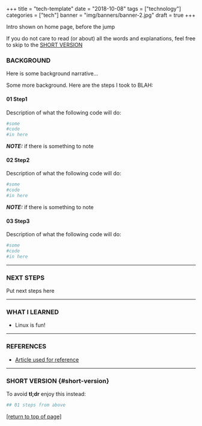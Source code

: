 +++
title = "tech-template"
date = "2018-10-08"
tags = ["technology"]
categories = ["tech"]
banner = "img/banners/banner-2.jpg"
draft = true
+++

Intro shown on home page, before the jump<!--more-->

If you do not care to read (or about) all the words and explanations, feel free
to skip to the [SHORT VERSION](#short-version)

### BACKGROUND

Here is some background narrative...

Some more background. Here are the steps I took to BLAH:

#### 01 Step1

Description of what the following code will do:

~~~bash
#some
#code
#in here
~~~

***NOTE:*** if there is something to note

#### 02 Step2

Description of what the following code will do:

~~~bash
#some
#code
#in here
~~~

***NOTE:*** if there is something to note

#### 03 Step3

Description of what the following code will do:

~~~bash
#some
#code
#in here
~~~

---

### NEXT STEPS

Put next steps here

---

### WHAT I LEARNED

* Linux is fun!

---

### REFERENCES

* [Article used for reference](https://sendgrid.com/blog/complete-guide-set-raspberry-pi-without-keyboard-mouse/)

<hr id="short-version" />

### SHORT VERSION {#short-version}

To avoid **tl;dr** enjoy this instead:

~~~bash
## 01 steps from above
~~~

[[return to top of page]](#background)
